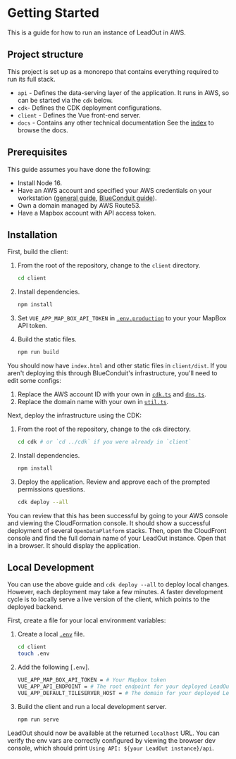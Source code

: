 # Getting Started

<!-- TODO: add a link to other guides on how to set up the release pipeline, once written -->

This is a guide for how to run an instance of LeadOut in AWS.

## Project structure

This project is set up as a monorepo that contains everything required to run its full stack.

- `api` - Defines the data-serving layer of the application. It runs in AWS, so can be started via
  the `cdk` below.
- `cdk`- Defines the CDK deployment configurations.
- `client` - Defines the Vue front-end server.
- `docs` - Contains any other technical documentation See the [index](../README.md) to browse the
  docs.

## Prerequisites

This guide assumes you have done the following:

- Install Node 16.
- Have an AWS account and specified your AWS credentials on your workstation
  ([general guide](https://docs.aws.amazon.com/cdk/v2/guide/cli.html),
  [BlueConduit guide](https://github.com/BlueConduit/meta/blob/main/guides/aws-access.md)).
- Own a domain managed by AWS Route53.
- Have a Mapbox account with API access token.

## Installation

First, build the client:

1. From the root of the repository, change to the `client` directory.

   ```sh
   cd client
   ```

1. Install dependencies.

   ```sh
   npm install
   ```

1. Set `VUE_APP_MAP_BOX_API_TOKEN` in [`.env.production`](../client/.env.production) to your your
   MapBox API token.

1. Build the static files.

   ```sh
   npm run build
   ```

You should now have `index.html` and other static files in `client/dist`. If you aren't deploying
this through BlueConduit's infrastructure, you'll need to edit some configs:

1. Replace the AWS account ID with your own in [`cdk.ts`](../cdk/src/cdk.ts) and
   [`dns.ts`](../cdk/src/open-data-platform/network/dns.ts).
1. Replace the domain name with your own in [`util.ts`](../cdk/src/util.ts).

Next, deploy the infrastructure using the CDK:

1. From the root of the repository, change to the `cdk` directory.

   ```sh
   cd cdk # or `cd ../cdk` if you were already in `client`
   ```

1. Install dependencies.

   ```sh
   npm install
   ```

1. Deploy the application. Review and approve each of the prompted permissions questions.

   ```sh
   cdk deploy --all
   ```

You can review that this has been successful by going to your AWS console and viewing the
CloudFormation console. It should show a successful deployment of several `OpenDataPlatform` stacks.
Then, open the CloudFront console and find the full domain name of your LeadOut instance. Open that
in a browser. It should display the application.

<!-- TODO: add a guide on how to import data. -->

## Local Development

You can use the above guide and `cdk deploy --all` to deploy local changes. However, each deployment
may take a few minutes. A faster development cycle is to locally serve a live version of the client,
which points to the deployed backend.

First, create a file for your local environment variables:

1. Create a local [`.env`](https://cli.vuejs.org/guide/mode-and-env.html#environment-variables)
   file.

   ```sh
   cd client
   touch .env
   ```

1. Add the following [`.env`].

   ```sh
   VUE_APP_MAP_BOX_API_TOKEN = # Your Mapbox token
   VUE_APP_API_ENDPOINT = # The root endpoint for your deployed LeadOut instance, including `https://`
   VUE_APP_DEFAULT_TILESERVER_HOST = # The domain for your deployed LeadOut instance, without `https://`
   ```

1. Build the client and run a local development server.

   ```sh
   npm run serve
   ```

LeadOut should now be available at the returned `localhost` URL. You can verify the env vars are
correctly configured by viewing the browser dev console, which should print
`Using API: ${your LeadOut instance}/api`.
